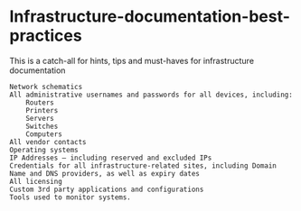 # Infrastructure-documentation-best-practices
This is a catch-all for hints, tips and must-haves for infrastructure documentation


    Network schematics
    All administrative usernames and passwords for all devices, including:
        Routers
        Printers
        Servers
        Switches
        Computers
    All vendor contacts
    Operating systems
    IP Addresses – including reserved and excluded IPs
    Credentials for all infrastructure-related sites, including Domain Name and DNS providers, as well as expiry dates
    All licensing
    Custom 3rd party applications and configurations
    Tools used to monitor systems.
